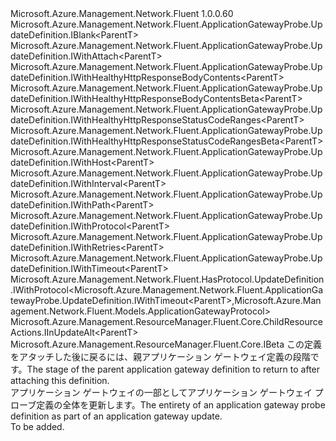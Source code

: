 <Type Name="IUpdateDefinition&lt;ParentT&gt;" FullName="Microsoft.Azure.Management.Network.Fluent.ApplicationGatewayProbe.UpdateDefinition.IUpdateDefinition&lt;ParentT&gt;">
  <TypeSignature Language="C#" Value="public interface IUpdateDefinition&lt;ParentT&gt; : Microsoft.Azure.Management.Network.Fluent.ApplicationGatewayProbe.UpdateDefinition.IBlank&lt;ParentT&gt;, Microsoft.Azure.Management.Network.Fluent.ApplicationGatewayProbe.UpdateDefinition.IWithAttach&lt;ParentT&gt;, Microsoft.Azure.Management.Network.Fluent.ApplicationGatewayProbe.UpdateDefinition.IWithHealthyHttpResponseBodyContents&lt;ParentT&gt;, Microsoft.Azure.Management.Network.Fluent.ApplicationGatewayProbe.UpdateDefinition.IWithHealthyHttpResponseBodyContentsBeta&lt;ParentT&gt;, Microsoft.Azure.Management.Network.Fluent.ApplicationGatewayProbe.UpdateDefinition.IWithHealthyHttpResponseStatusCodeRanges&lt;ParentT&gt;, Microsoft.Azure.Management.Network.Fluent.ApplicationGatewayProbe.UpdateDefinition.IWithHealthyHttpResponseStatusCodeRangesBeta&lt;ParentT&gt;, Microsoft.Azure.Management.Network.Fluent.ApplicationGatewayProbe.UpdateDefinition.IWithHost&lt;ParentT&gt;, Microsoft.Azure.Management.Network.Fluent.ApplicationGatewayProbe.UpdateDefinition.IWithInterval&lt;ParentT&gt;, Microsoft.Azure.Management.Network.Fluent.ApplicationGatewayProbe.UpdateDefinition.IWithPath&lt;ParentT&gt;, Microsoft.Azure.Management.Network.Fluent.ApplicationGatewayProbe.UpdateDefinition.IWithProtocol&lt;ParentT&gt;, Microsoft.Azure.Management.Network.Fluent.ApplicationGatewayProbe.UpdateDefinition.IWithRetries&lt;ParentT&gt;, Microsoft.Azure.Management.Network.Fluent.ApplicationGatewayProbe.UpdateDefinition.IWithTimeout&lt;ParentT&gt;, Microsoft.Azure.Management.Network.Fluent.HasProtocol.UpdateDefinition.IWithProtocol&lt;Microsoft.Azure.Management.Network.Fluent.ApplicationGatewayProbe.UpdateDefinition.IWithTimeout&lt;ParentT&gt;,Microsoft.Azure.Management.Network.Fluent.Models.ApplicationGatewayProtocol&gt;, Microsoft.Azure.Management.ResourceManager.Fluent.Core.ChildResourceActions.IInUpdateAlt&lt;ParentT&gt;, Microsoft.Azure.Management.ResourceManager.Fluent.Core.IBeta" />
  <TypeSignature Language="ILAsm" Value=".class public interface auto ansi abstract IUpdateDefinition`1&lt;ParentT&gt; implements class Microsoft.Azure.Management.Network.Fluent.ApplicationGatewayProbe.UpdateDefinition.IBlank`1&lt;!ParentT&gt;, class Microsoft.Azure.Management.Network.Fluent.ApplicationGatewayProbe.UpdateDefinition.IWithAttach`1&lt;!ParentT&gt;, class Microsoft.Azure.Management.Network.Fluent.ApplicationGatewayProbe.UpdateDefinition.IWithHealthyHttpResponseBodyContents`1&lt;!ParentT&gt;, class Microsoft.Azure.Management.Network.Fluent.ApplicationGatewayProbe.UpdateDefinition.IWithHealthyHttpResponseBodyContentsBeta`1&lt;!ParentT&gt;, class Microsoft.Azure.Management.Network.Fluent.ApplicationGatewayProbe.UpdateDefinition.IWithHealthyHttpResponseStatusCodeRanges`1&lt;!ParentT&gt;, class Microsoft.Azure.Management.Network.Fluent.ApplicationGatewayProbe.UpdateDefinition.IWithHealthyHttpResponseStatusCodeRangesBeta`1&lt;!ParentT&gt;, class Microsoft.Azure.Management.Network.Fluent.ApplicationGatewayProbe.UpdateDefinition.IWithHost`1&lt;!ParentT&gt;, class Microsoft.Azure.Management.Network.Fluent.ApplicationGatewayProbe.UpdateDefinition.IWithInterval`1&lt;!ParentT&gt;, class Microsoft.Azure.Management.Network.Fluent.ApplicationGatewayProbe.UpdateDefinition.IWithPath`1&lt;!ParentT&gt;, class Microsoft.Azure.Management.Network.Fluent.ApplicationGatewayProbe.UpdateDefinition.IWithProtocol`1&lt;!ParentT&gt;, class Microsoft.Azure.Management.Network.Fluent.ApplicationGatewayProbe.UpdateDefinition.IWithRetries`1&lt;!ParentT&gt;, class Microsoft.Azure.Management.Network.Fluent.ApplicationGatewayProbe.UpdateDefinition.IWithTimeout`1&lt;!ParentT&gt;, class Microsoft.Azure.Management.Network.Fluent.HasProtocol.UpdateDefinition.IWithProtocol`2&lt;class Microsoft.Azure.Management.Network.Fluent.ApplicationGatewayProbe.UpdateDefinition.IWithTimeout`1&lt;!ParentT&gt;, class Microsoft.Azure.Management.Network.Fluent.Models.ApplicationGatewayProtocol&gt;, class Microsoft.Azure.Management.ResourceManager.Fluent.Core.ChildResourceActions.IInUpdateAlt`1&lt;!ParentT&gt;, class Microsoft.Azure.Management.ResourceManager.Fluent.Core.IBeta" />
  <TypeSignature Language="DocId" Value="T:Microsoft.Azure.Management.Network.Fluent.ApplicationGatewayProbe.UpdateDefinition.IUpdateDefinition`1" />
  <TypeSignature Language="VB.NET" Value="Public Interface IUpdateDefinition(Of ParentT)&#xA;Implements IBeta, IBlank(Of ParentT), IInUpdateAlt(Of ParentT), IWithAttach(Of ParentT), IWithHealthyHttpResponseBodyContents(Of ParentT), IWithHealthyHttpResponseBodyContentsBeta(Of ParentT), IWithHealthyHttpResponseStatusCodeRanges(Of ParentT), IWithHealthyHttpResponseStatusCodeRangesBeta(Of ParentT), IWithHost(Of ParentT), IWithInterval(Of ParentT), IWithPath(Of ParentT), IWithProtocol(Of IWithTimeout(Of ParentT), ApplicationGatewayProtocol), IWithProtocol(Of ParentT), IWithRetries(Of ParentT), IWithTimeout(Of ParentT)" />
  <TypeSignature Language="F#" Value="type IUpdateDefinition&lt;'ParentT&gt; = interface&#xA;    interface IBlank&lt;'ParentT&gt;&#xA;    interface IWithHost&lt;'ParentT&gt;&#xA;    interface IWithAttach&lt;'ParentT&gt;&#xA;    interface IInUpdateAlt&lt;'ParentT&gt;&#xA;    interface IWithInterval&lt;'ParentT&gt;&#xA;    interface IWithRetries&lt;'ParentT&gt;&#xA;    interface IWithHealthyHttpResponseStatusCodeRanges&lt;'ParentT&gt;&#xA;    interface IWithHealthyHttpResponseStatusCodeRangesBeta&lt;'ParentT&gt;&#xA;    interface IBeta&#xA;    interface IWithHealthyHttpResponseBodyContents&lt;'ParentT&gt;&#xA;    interface IWithHealthyHttpResponseBodyContentsBeta&lt;'ParentT&gt;&#xA;    interface IWithProtocol&lt;'ParentT&gt;&#xA;    interface IWithProtocol&lt;IWithTimeout&lt;'ParentT&gt;, ApplicationGatewayProtocol&gt;&#xA;    interface IWithPath&lt;'ParentT&gt;&#xA;    interface IWithTimeout&lt;'ParentT&gt;" />
  <AssemblyInfo>
    <AssemblyName>Microsoft.Azure.Management.Network.Fluent</AssemblyName>
    <AssemblyVersion>1.0.0.60</AssemblyVersion>
  </AssemblyInfo>
  <TypeParameters>
    <TypeParameter Name="ParentT" />
  </TypeParameters>
  <Interfaces>
    <Interface>
      <InterfaceName>Microsoft.Azure.Management.Network.Fluent.ApplicationGatewayProbe.UpdateDefinition.IBlank&lt;ParentT&gt;</InterfaceName>
    </Interface>
    <Interface>
      <InterfaceName>Microsoft.Azure.Management.Network.Fluent.ApplicationGatewayProbe.UpdateDefinition.IWithAttach&lt;ParentT&gt;</InterfaceName>
    </Interface>
    <Interface>
      <InterfaceName>Microsoft.Azure.Management.Network.Fluent.ApplicationGatewayProbe.UpdateDefinition.IWithHealthyHttpResponseBodyContents&lt;ParentT&gt;</InterfaceName>
    </Interface>
    <Interface>
      <InterfaceName>Microsoft.Azure.Management.Network.Fluent.ApplicationGatewayProbe.UpdateDefinition.IWithHealthyHttpResponseBodyContentsBeta&lt;ParentT&gt;</InterfaceName>
    </Interface>
    <Interface>
      <InterfaceName>Microsoft.Azure.Management.Network.Fluent.ApplicationGatewayProbe.UpdateDefinition.IWithHealthyHttpResponseStatusCodeRanges&lt;ParentT&gt;</InterfaceName>
    </Interface>
    <Interface>
      <InterfaceName>Microsoft.Azure.Management.Network.Fluent.ApplicationGatewayProbe.UpdateDefinition.IWithHealthyHttpResponseStatusCodeRangesBeta&lt;ParentT&gt;</InterfaceName>
    </Interface>
    <Interface>
      <InterfaceName>Microsoft.Azure.Management.Network.Fluent.ApplicationGatewayProbe.UpdateDefinition.IWithHost&lt;ParentT&gt;</InterfaceName>
    </Interface>
    <Interface>
      <InterfaceName>Microsoft.Azure.Management.Network.Fluent.ApplicationGatewayProbe.UpdateDefinition.IWithInterval&lt;ParentT&gt;</InterfaceName>
    </Interface>
    <Interface>
      <InterfaceName>Microsoft.Azure.Management.Network.Fluent.ApplicationGatewayProbe.UpdateDefinition.IWithPath&lt;ParentT&gt;</InterfaceName>
    </Interface>
    <Interface>
      <InterfaceName>Microsoft.Azure.Management.Network.Fluent.ApplicationGatewayProbe.UpdateDefinition.IWithProtocol&lt;ParentT&gt;</InterfaceName>
    </Interface>
    <Interface>
      <InterfaceName>Microsoft.Azure.Management.Network.Fluent.ApplicationGatewayProbe.UpdateDefinition.IWithRetries&lt;ParentT&gt;</InterfaceName>
    </Interface>
    <Interface>
      <InterfaceName>Microsoft.Azure.Management.Network.Fluent.ApplicationGatewayProbe.UpdateDefinition.IWithTimeout&lt;ParentT&gt;</InterfaceName>
    </Interface>
    <Interface>
      <InterfaceName>Microsoft.Azure.Management.Network.Fluent.HasProtocol.UpdateDefinition.IWithProtocol&lt;Microsoft.Azure.Management.Network.Fluent.ApplicationGatewayProbe.UpdateDefinition.IWithTimeout&lt;ParentT&gt;,Microsoft.Azure.Management.Network.Fluent.Models.ApplicationGatewayProtocol&gt;</InterfaceName>
    </Interface>
    <Interface>
      <InterfaceName>Microsoft.Azure.Management.ResourceManager.Fluent.Core.ChildResourceActions.IInUpdateAlt&lt;ParentT&gt;</InterfaceName>
    </Interface>
    <Interface>
      <InterfaceName>Microsoft.Azure.Management.ResourceManager.Fluent.Core.IBeta</InterfaceName>
    </Interface>
  </Interfaces>
  <Docs>
    <typeparam name="ParentT"><span data-ttu-id="6cc12-101">この定義をアタッチした後に戻るには、親アプリケーション ゲートウェイ定義の段階です。</span><span class="sxs-lookup"><span data-stu-id="6cc12-101">The stage of the parent application gateway definition to return to after attaching this definition.</span></span></typeparam>
    <summary>
            <span data-ttu-id="6cc12-102">アプリケーション ゲートウェイの一部としてアプリケーション ゲートウェイ プローブ定義の全体を更新します。</span><span class="sxs-lookup"><span data-stu-id="6cc12-102">The entirety of an application gateway probe definition as part of an application gateway update.</span></span>
            </summary>
    <remarks>To be added.</remarks>
  </Docs>
  <Members />
</Type>